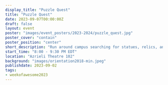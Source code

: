 ```yaml
---
display_title: "Puzzle Quest"
title: "Puzzle Quest"
date: 2023-09-07T00:00:00Z
draft: false
layout: event
poster: "images/event_posters/2023-2024/puzzle_quest.jpg"
poster_cover: "contain"
poster_position: "center"
short_description: "Run around campus searching for statues, relics, and just learn about Carleton University in our fun little quest"
start_time: "8:00 - 9:30 PM EDT"
location: "Azrieli Theatre 102"
background: "images/orientation2018-min.jpeg"
publishdate: 2023-09-02
tags:
- weekofawesome2023
---
```

